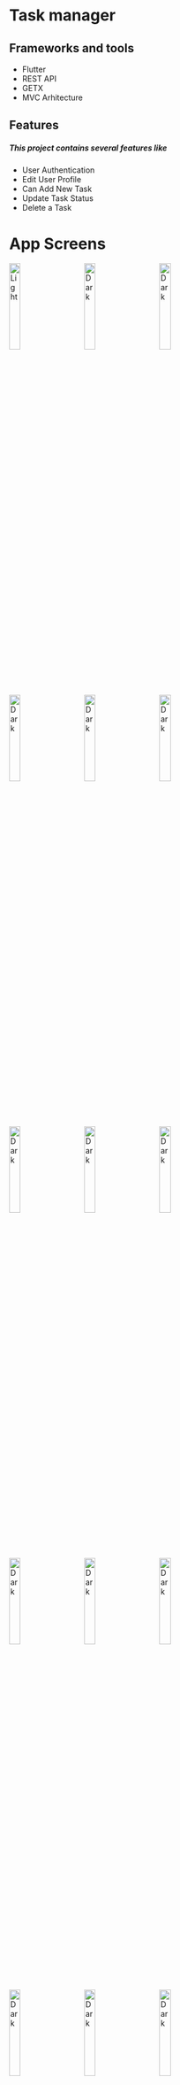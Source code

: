 # Task manager

Frameworks and tools
  ---
  * Flutter
  * REST API
  * GETX
  * MVC Arhitecture

  Features
  ---
  ##### This project contains several features like
  * User Authentication
  * Edit User Profile
  * Can Add New Task
  * Update Task Status
  * Delete a Task
    
# App Screens

<p align="start">
  <img alt="Light" src="https://github.com/Zihadul-Islam-Fahim/task_manager_by_GetX/assets/82943440/8f44b2c3-4e8b-4e72-a7ec-e79084e0a27c" width="20%">
&nbsp; &nbsp; &nbsp; &nbsp;
  <img alt="Dark" src="https://github.com/Zihadul-Islam-Fahim/task_manager_by_GetX/assets/82943440/1e69acb5-de72-4403-bfce-cb7ab5f384c8" width="20%">
  &nbsp; &nbsp; &nbsp; &nbsp;

   <img alt="Dark" src="https://github.com/Zihadul-Islam-Fahim/task_manager_by_GetX/assets/82943440/2ddb6b0a-c4df-4df8-af85-055442cdf0ae" width="20%">
  &nbsp; &nbsp; &nbsp; &nbsp;

   <img alt="Dark" src="https://github.com/Zihadul-Islam-Fahim/task_manager_by_GetX/assets/82943440/9247293a-5b89-423c-9115-fecc34756b2e" width="20%">
  &nbsp; &nbsp; &nbsp; &nbsp;

   <img alt="Dark" src="https://github.com/Zihadul-Islam-Fahim/task_manager_by_GetX/assets/82943440/a60b9a5f-15df-41fd-8344-a463f5e9dc5f" width="20%">
  &nbsp; &nbsp; &nbsp; &nbsp;

   <img alt="Dark" src="https://github.com/Zihadul-Islam-Fahim/task_manager_by_GetX/assets/82943440/8b392051-bd9d-405a-8b49-8ddb44636a93" width="20%">
  &nbsp; &nbsp; &nbsp; &nbsp;

   <img alt="Dark" src="https://github.com/Zihadul-Islam-Fahim/task_manager_by_GetX/assets/82943440/501ddc23-c2ca-4a46-a75a-1e17a0ccb342" width="20%">
  &nbsp; &nbsp; &nbsp; &nbsp;

   <img alt="Dark" src="https://github.com/Zihadul-Islam-Fahim/task_manager_by_GetX/assets/82943440/2908a860-12e3-4dc5-a7e1-d6a483417cce" width="20%">
  &nbsp; &nbsp; &nbsp; &nbsp;

  <img alt="Dark" src="https://github.com/Zihadul-Islam-Fahim/task_manager_by_GetX/assets/82943440/35fafc95-e865-4456-9dbf-b4cfa81892e7" width="20%">
  &nbsp; &nbsp; &nbsp; &nbsp;

  <img alt="Dark" src="https://github.com/Zihadul-Islam-Fahim/task_manager_by_GetX/assets/82943440/39ae8323-2269-46c6-bb55-f5be6ac12314" width="20%">
  &nbsp; &nbsp; &nbsp; &nbsp;

  <img alt="Dark" src="https://github.com/Zihadul-Islam-Fahim/task_manager_by_GetX/assets/82943440/0db7d867-8f05-44e8-96df-3b8951ece035" width="20%">
  &nbsp; &nbsp; &nbsp; &nbsp;

  <img alt="Dark" src="https://github.com/Zihadul-Islam-Fahim/task_manager_by_GetX/assets/82943440/4ef47e70-6f57-4723-a30a-f4c327be8775" width="20%">
  &nbsp; &nbsp; &nbsp; &nbsp;

  <img alt="Dark" src="https://github.com/Zihadul-Islam-Fahim/task_manager_by_GetX/assets/82943440/6a8236a2-7518-4d2e-a022-0ec8301a6814" width="20%">
  &nbsp; &nbsp; &nbsp; &nbsp;

  <img alt="Dark" src="https://github.com/Zihadul-Islam-Fahim/task_manager_by_GetX/assets/82943440/462ebbda-8b1b-4f34-a7ee-2d9b33362363" width="20%">
  &nbsp; &nbsp; &nbsp; &nbsp;

  <img alt="Dark" src="https://github.com/Zihadul-Islam-Fahim/task_manager_by_GetX/assets/82943440/49b57418-bcd5-4ebc-a663-c627fc20c3fd" width="20%">
  &nbsp; &nbsp; &nbsp; &nbsp;

  <img alt="Dark" src="https://github.com/Zihadul-Islam-Fahim/task_manager_by_GetX/assets/82943440/38bdb74e-9394-4863-93b5-a352720a646d" width="20%">
  &nbsp; &nbsp; &nbsp; &nbsp;


</p>



